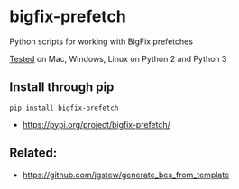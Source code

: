 # bigfix-prefetch
Python scripts for working with BigFix prefetches

[Tested](https://github.com/jgstew/bigfix_prefetch/actions/workflows/tests.yaml) on Mac, Windows, Linux on Python 2 and Python 3

## Install through pip

`pip install bigfix-prefetch`

- https://pypi.org/project/bigfix-prefetch/


## Related:
- https://github.com/jgstew/generate_bes_from_template
